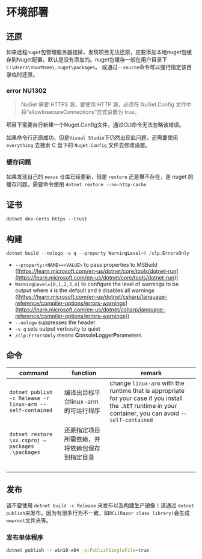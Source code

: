 # 环境部署

## 还原

如果远程`nuget`包管理服务器挂掉，发现项目无法还原，应要添加本地nuget包缓存到Nuget配置，默认是没有添加的。nuget包缓存一般在用户目录下`C:\Users\YourName\.nuget\packages`。
或通过`--source`命令可以强行指定该目录临时还原。



### error NU1302

> NuGet 需要 HTTPS 源。要使用 HTTP 源，必须在 NuGet.Config 文件中将“allowInsecureConnections”显式设置为 true。

项目下需要自行新建一个Nuget.Config文件，通过CLI命令无法忽略该错误。

如果命令行还原成功，但是`Visual Studio`下仍然出现此问题，还需要使用 `everything` 去搜索 C 盘下的 `Nuget.Config` 文件去修改设置。


### 缓存问题

如果发现自己的 `nexus` 仓库已经更新，但是 `restore` 还是爆不存在，是 nuget 的缓存问题。需要命令使用 `dotnet restore --no-http-cache`


## 证书

`dotnet dev-certs https --trust`


## 构建

```csharp
dotnet build --nologo -v q --property WarningLevel=0 /clp:ErrorsOnly
```

- `--property:<NAME>=<VALUE>` to pass properties to MSBuild ([https://learn.microsoft.com/en-us/dotnet/core/tools/dotnet-run](https://learn.microsoft.com/en-us/dotnet/core/tools/dotnet-run))
- `WarningLevel=[0,1,2,3,4]` to configure the level of warnings to be output where `4` is the default and `0` disables all warnings ([https://learn.microsoft.com/en-us/dotnet/csharp/language-reference/compiler-options/errors-warnings](https://learn.microsoft.com/en-us/dotnet/csharp/language-reference/compiler-options/errors-warnings))
- `--nologo` suppresses the header
- `-v q` sets output verbosity to quiet
- `/clp:ErrorsOnly` means **C**onsole**L**ogger**P**arameters


## 命令

| command                                                   | function                | remark                                                                                                                                                      |
| --------------------------------------------------------- | ----------------------- | ----------------------------------------------------------------------------------------------------------------------------------------------------------- |
| `dotnet publish -c Release -r linux-arm --self-contained` | 编译出目标平台linux-arm的可运行程序  | change `linux-arm` with the runtime that is appropriate for your case if you install the `.NET` runtime in your container, you can avoid `--self-contained` |
| `dotnet restore \xx.csproj –packages .\packages`          | 还原指定项目所需依赖，并将依赖包保存到指定目录 |                                                                                                                                                             |
|                                                           |                         |                                                                                                                                                             |
|                                                           |                         |                                                                                                                                                             |
|                                                           |                         |                                                                                                                                                             |
|                                                           |                         |                                                                                                                                                             |



## 发布

请不要使用 `dotnet build -c Release` 来发布以及构建生产镜像！请通过 `dotnet publish`来发布。因为有很多行为不一致，如`RCL(Razor class library)`会生成 `wwwroot`文件夹等。

### 发布单体程序

```bash
dotnet publish -r win10-x64 -p:PublishSingleFile=true
```
